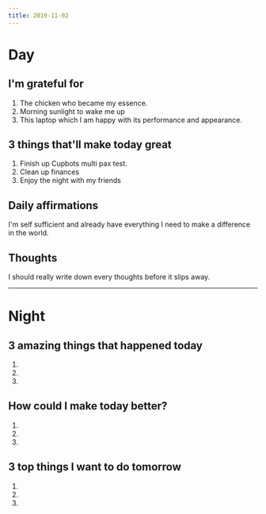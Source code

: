 ```yaml
---
title: 2019-11-02
---
```


# Day

## I'm grateful for
1. The chicken who became my essence.
2. Morning sunlight to wake me up
3. This laptop which I am happy with its performance and appearance.

## 3 things that'll make today great
1. Finish up Cupbots multi pax test.
2. Clean up finances
3. Enjoy the night with my friends

## Daily affirmations

I'm self sufficient and already have everything I need to make a difference in the world.

## Thoughts

I should really write down every thoughts before it slips away.

***

# Night

## 3 amazing things that happened today
1.
2.
3.

## How could I make today better?
1.
2.
3.

## 3 top things I want to do tomorrow
1.
2.
3.
